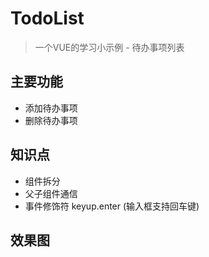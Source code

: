 # TodoList

> 一个VUE的学习小示例 - 待办事项列表

## 主要功能

- 添加待办事项
- 删除待办事项

## 知识点

- 组件拆分
- 父子组件通信
- 事件修饰符 keyup.enter (输入框支持回车键)

## 效果图

